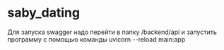# saby_dating
Для запуска swagger надо перейти в папку /backend/api и запустить программу с помощью команды 
uvicorn --reload main:app
